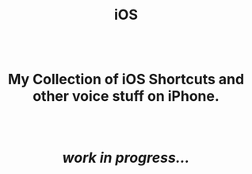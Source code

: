 
<h1 align="center">
<br>
iOS
<br>
<br><br>

My Collection of iOS Shortcuts and other voice stuff on iPhone.

<br>

_work in progress..._



</h1>

